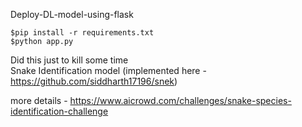 Deploy-DL-model-using-flask
```
$pip install -r requirements.txt
$python app.py
```
Did this just to kill some time
<br>
Snake Identification model (implemented here - https://github.com/siddharth17196/snek)

more details -
https://www.aicrowd.com/challenges/snake-species-identification-challenge
